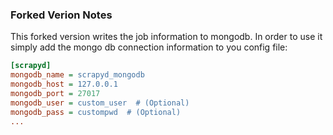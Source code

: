 ### Forked Verion Notes

This forked version writes the job information to mongodb. In order to use it simply add
the mongo db connection information to you config file: 


```cfg
[scrapyd]
mongodb_name = scrapyd_mongodb
mongodb_host = 127.0.0.1
mongodb_port = 27017
mongodb_user = custom_user  # (Optional)
mongodb_pass = custompwd  # (Optional)
...
```
